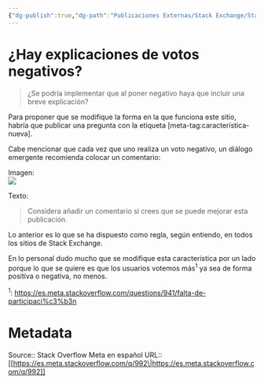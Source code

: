 ```yaml
---
{"dg-publish":true,"dg-path":"Publicaciones Externas/Stack Exchange/Stack Overflow en español/Stack Overflow en español Meta/es.meta.stackoverflow.com-992.md","permalink":"/publicaciones-externas/stack-exchange/stack-overflow-en-espanol/stack-overflow-en-espanol-meta/es-meta-stackoverflow-com-992/","title":"¿Hay explicaciones de votos negativos?","hide":true,"noteIcon":"default","created":"2024-04-03T12:49:10.510-06:00","updated":"2024-04-05T16:43:58.837-06:00"}
---
```


# ¿Hay explicaciones de votos negativos?

>¿Se podría implementar que al poner negativo haya que incluir una breve explicación?

Para proponer que se modifique la forma en la que funciona este sitio, habría que publicar una pregunta con la etiqueta [meta-tag:característica-nueva].

Cabe mencionar que cada vez que uno realiza un voto negativo, un diálogo emergente recomienda colocar un comentario:

Imagen:  
[![][1]][1]


  [1]: https://i.stack.imgur.com/X2Ajz.png

Texto:  
> Considera añadir un comentario si crees que se puede mejorar esta publicación.

Lo anterior es lo que se ha dispuesto como regla, según entiendo, en todos los sitios de Stack Exchange. 

En lo personal dudo mucho que se modifique esta característica por un lado porque lo que se quiere es que los usuarios votemos más<sup>1</sup> ya sea de forma positiva o negativa, no menos. 

<sup>1</sup>: https://es.meta.stackoverflow.com/questions/941/falta-de-participaci%c3%b3n



# Metadata
Source:: Stack Overflow Meta en español
URL:: [[https://es.meta.stackoverflow.com/q/992\|https://es.meta.stackoverflow.com/q/992]]

